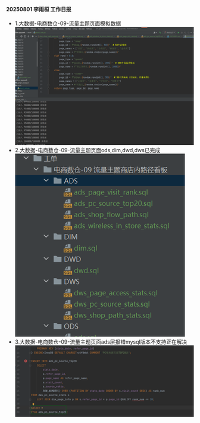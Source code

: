 #### 20250801 李雨桓 工作日报
* 1.大数据-电商数仓-09-流量主题页面模拟数据![img.png](img.png)
* 2.大数据-电商数仓-09-流量主题页面ods,dim,dwd,dws已完成
![img_1.png](img_1.png)
* 3.大数据-电商数仓-09-流量主题页面ads层报错mysql版本不支持正在解决![img_2.png](img_2.png)